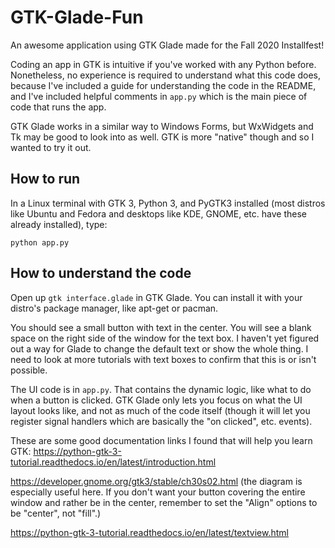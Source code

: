 # GTK-Glade-Fun
An awesome application using GTK Glade made for the Fall 2020 Installfest!

Coding an app in GTK is intuitive if you've worked with any Python before. Nonetheless, no experience is required to understand what this code does, because I've included a guide for understanding the code in the README, and I've included helpful comments in `app.py` which is the main piece of code that runs the app.

GTK Glade works in a similar way to Windows Forms, but WxWidgets and Tk may be good to look into as well. GTK is more "native" though and so I wanted to try it out.

## How to run
In a Linux terminal with GTK 3, Python 3, and PyGTK3 installed (most distros like Ubuntu and Fedora and desktops like KDE, GNOME, etc. have these already installed), type:

```shell
python app.py
```

## How to understand the code
Open up `gtk interface.glade` in GTK Glade. You can install it with your distro's package manager, like apt-get or pacman.

You should see a small button with text in the center. You will see a blank space on the right side of the window for the text box. I haven't yet figured out a way for Glade to change the default text or show the whole thing. I need to look at more tutorials with text boxes to confirm that this is or isn't possible.

The UI code is in `app.py`. That contains the dynamic logic, like what to do when a button is clicked. GTK Glade only lets you focus on what the UI layout looks like, and not as much of the code itself (though it will let you register signal handlers which are basically the "on clicked", etc. events).

These are some good documentation links I found that will help you learn GTK:
https://python-gtk-3-tutorial.readthedocs.io/en/latest/introduction.html

https://developer.gnome.org/gtk3/stable/ch30s02.html (the diagram is especially useful here. If you don't want your button covering the entire window and rather be in the center, remember to set the "Align" options to be "center", not "fill".)

https://python-gtk-3-tutorial.readthedocs.io/en/latest/textview.html

